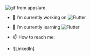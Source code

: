   ![gif from appslure](https://excelcoders.com/wp-content/uploads/2022/07/android.gif)
   
- 🔭 I’m currently working on  ![Flutter](https://img.shields.io/badge/Flutter-02569B?style=for-the-badge&logo=flutter&logoColor=white)
- 🌱 I’m currently learning    ![Flutter](https://img.shields.io/badge/Flutter-02569B?style=for-the-badge&logo=flutter&logoColor=white)

- 📫 How to reach me:  
- ![LinkedIn]

[![<LinkedIn>](https://img.shields.io/badge/LinkedIn-0077B5?style=for-the-badge&logo=linkedin&logoColor=white)](https://www.linkedin.com/in/nihad-jusovi%C4%87-16788a226/)
